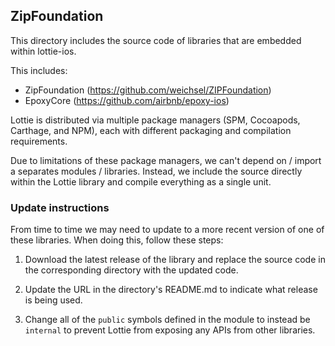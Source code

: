 ## ZipFoundation

This directory includes the source code of libraries that are embedded within lottie-ios.

This includes:
 - ZipFoundation (https://github.com/weichsel/ZIPFoundation)
 - EpoxyCore (https://github.com/airbnb/epoxy-ios)

Lottie is distributed via multiple package managers (SPM, Cocoapods, Carthage, and NPM),
each with different packaging and compilation requirements. 

Due to limitations of these package managers, we can't depend on / import 
a separates modules / libraries. Instead, we include the source
directly within the Lottie library and compile everything as a single unit.

### Update instructions

From time to time we may need to update to a more recent version of one of these libraries.
When doing this, follow these steps:

 1. Download the latest release of the library and replace the source code in 
    the corresponding directory with the updated code.
    
 2. Update the URL in the directory's README.md to indicate what release is being used.
 
 3. Change all of the `public` symbols defined in the module to instead be `internal`
    to prevent Lottie from exposing any APIs from other libraries.
